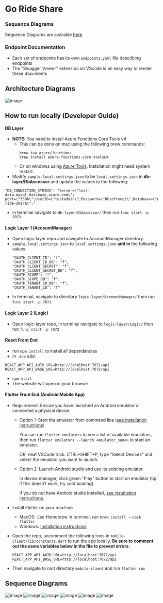 # Go Ride Share

### Sequence Diagrams
Sequence Diagrams are avaliable [here](https://github.com/Go-Ride-Share/.github/tree/main/diagrams)

### Endpoint Documentation
- Each set of endpoints has its own `Endpoints.yaml` file describing endpoints
- The "Swagger Viewer" extension on VScode is an easy way to render these documents

## Architecture Diagrams
![image](../diagrams/Cloud_Architecture.jpeg)

## How to run locally (Developer Guide)

#### DB Layer
- **NOTE:** You need to install Azure Functions Core Tools v4
   - This can be done on mac using the following brew commands:
     ```
     brew tap azure/functions
     brew install azure-functions-core-tools@4
     ```
   - Or on windows using [Azure Tools](https://learn.microsoft.com/en-us/azure/azure-functions/functions-run-local?tabs=windows%2Cisolated-process%2Cnode-v4%2Cpython-v2%2Chttp-trigger%2Ccontainer-apps&pivots=programming-language-csharp#install-the-azure-functions-core-tools:~:text=quickstart%20article.-,Install%20the%20Azure%20Functions%20Core%20Tools,-The%20recommended%20way). Installation might need system restart.
- Modify `sample.local.settings.json` to be `local.settings.json` in **db-layer/DbAccessor** and update the values to the following:
```
"DB_CONNECTION_STRING": "Server=\"test-data.mysql.database.azure.com\"; port=\"3306\";UserID=\"testadmin\";Password=\"Dbsofteng2\";Database=\"go-ride-share\";"
```
-  In terminal navigate to `db-layer/DbAccessor/` then run `func start -p 7073`

#### Logic Layer 1 (AccountManager)
- Open logic-layer repo and navigate to AccountManager directory.
- `sample.local.settings.json` to `local.settings.json` **add in** the following values:
   ```
   "OAUTH_CLIENT_ID": "f",
   "OAUTH_CLIENT_ID_DB": "f",
   "OAUTH_CLIENT_SECRET": "f",
   "OAUTH_CLIENT_SECRET_DB": "f",
   "OAUTH_SCOPE": "f",
   "OAUTH_SCOPE_DB": "f",
   "OAUTH_TENANT_ID_DB": "f",
   "OAUTH_TENANT_ID": "f"
   ``` 
- In terminal, navigate to directory `logic-layer/AccountManager/` then run `func start -p 7071`

#### Logic Layer 2 (Logic)

- Open logic-layer repo, in terminal navigate to  `logic-layer/Logic/` then run `func start -p 7072`

#### React Front End
- run `npm install` to install all dependancies
- In `.env` add:
```
REACT_APP_API_AUTH_URL=http://localhost:7071/api
REACT_APP_API_BASE_URL=http://localhost:7072/api
```
- `npm start`
- The website will open in your browser

#### Flutter Front End (Android Mobile App)
- Requirement: Ensure you have launched an Android emulator or connected a physical device
   - Option 1: Start the emulator from command line ([see installation instructions](https://developer.android.com/studio/run/emulator-commandline)) 

      You can run `flutter emulators` to see a list of available emulators, then run `flutter emulators --launch <emulator_name>` to start an emulator.

      OR, neat VSCode trick: CTRL+SHIFT+P, type "Select Devices" and select the emulator you want to launch.   
      
   - Option 2: Launch Android studio and use its existing emulator. 
    
      In device manager, click green "Play" button to start an emulator (tip: if this doesn’t work, try cold booting).

      If you do not have Android studio installed, [see installation instructions](https://developer.android.com/studio).

- Install Flutter on your machine
   - MacOS: Use Homebrew in terminal, run `brew install --cask flutter`
   - Windows: [installation instructions](https://docs.flutter.dev/get-started/install/windows/mobile#install-the-flutter-sdk)

- Open the repo, uncomment the following lines in `mobile-client/lib/constants.dart` to run the app locally. **Be sure to comment out the same variables below in the file to prevent errors:**

      REACT_APP_API_AUTH_URL=http://localhost:7071/api
      REACT_APP_API_BASE_URL=http://localhost:7072/api

 - Then navigate to root directory `mobile-client` and run `flutter run`


## Sequence Diagrams
![image](../diagrams/Signup-user.png)
![image](../diagrams/Login-user.png)
![image](../diagrams/Get-user.png)
![image](../diagrams/Edit-user.png)
![image](../diagrams/Create-Update-Post.png)
![image](../diagrams/Get-Posts.png)
